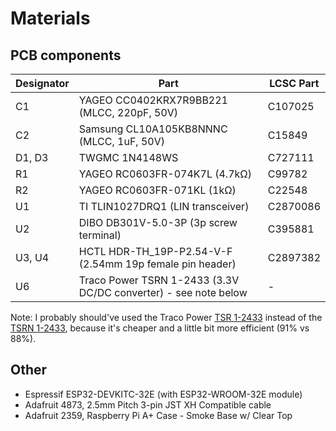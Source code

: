 # Materials

## PCB components

| Designator | Part | LCSC Part |
| --- | --- | --- |
| C1 | YAGEO CC0402KRX7R9BB221 (MLCC, 220pF, 50V) | C107025 |
| C2 | Samsung CL10A105KB8NNNC (MLCC, 1uF, 50V) | C15849 |
| D1, D3 | TWGMC 1N4148WS | C727111 |
| R1 | YAGEO RC0603FR-074K7L (4.7kΩ) | C99782 |
| R2 | YAGEO RC0603FR-071KL (1kΩ) | C22548 |
| U1 | TI TLIN1027DRQ1 (LIN transceiver) | C2870086 |
| U2 | DIBO DB301V-5.0-3P (3p screw terminal) | C395881 |
| U3, U4 | HCTL HDR-TH_19P-P2.54-V-F (2.54mm 19p female pin header) | C2897382 | 
| U6 | Traco Power TSRN 1-2433 (3.3V DC/DC converter) - see note below | - |

Note: I probably should've used the Traco Power [TSR 1-2433](https://www.tracopower.com/int/model/tsr-1-2433) instead of the [TSRN 1-2433](https://www.tracopower.com/int/model/tsrn-1-2433), because it's cheaper and a little bit more efficient (91% vs 88%).

## Other
* Espressif ESP32-DEVKITC-32E (with ESP32-WROOM-32E module)
* Adafruit 4873, 2.5mm Pitch 3-pin JST XH Compatible cable
* Adafruit 2359, Raspberry Pi A+ Case - Smoke Base w/ Clear Top
